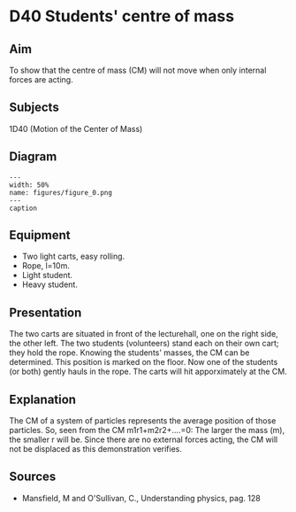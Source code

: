 # D40 Students' centre of mass 
  
## Aim   
 To show that the centre of mass (CM) will not move when only internal forces are acting.    
  
## Subjects   
 1D40 (Motion of the Center of Mass)   
  
## Diagram   
    
```{figure} figures/figure_0.png  
---  
width: 50%  
name: figures/figure_0.png  
---  
caption  
``` 
     
  
## Equipment   
 
 *  Two light carts, easy rolling. 
 *  Rope, l=10m. 
 *  Light student. 
 *  Heavy student.
       
  
## Presentation   
 The two carts are situated in front of the lecturehall, one on the right side, the other left. The two students (volunteers) stand each on their own cart; they hold the rope. Knowing the students' masses, the CM can be determined. This position is marked on the floor. Now one of the students (or both) gently hauls in the rope. The carts will hit apporximately at the CM.    
  
## Explanation   
 The CM of a system of particles represents the average position of those particles. So, seen from the CM m1r1+m2r2+….=0: The larger the mass (m), the smaller r will be. Since there are no external forces acting, the CM will not be displaced as this demonstration verifies.    
  
## Sources   
 
 *  Mansfield, M and O'Sullivan, C., Understanding physics, pag. 128
  